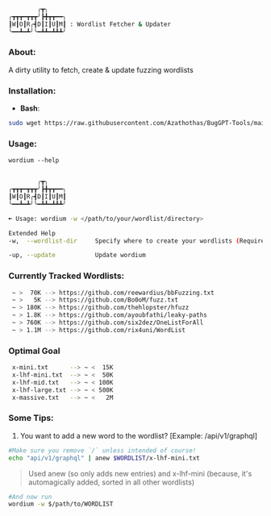 ```bash
        ╭┳╮
╭┳┳┳━┳┳┳╯┣╋┳┳━━╮
┃W┃O┃R╭┫D┃I┃U┃M┃ : Wordlist Fetcher & Updater
╰━━┻━┻╯╰━┻┻━┻┻┻╯
```
### About:
A dirty utility to fetch, create & update fuzzing wordlists
### **Installation**:
 - **Bash**: 
```bash
sudo wget https://raw.githubusercontent.com/Azathothas/BugGPT-Tools/main/wordium/wordium.sh -O /usr/local/bin/wordium && sudo chmod +xwr /usr/local/bin/wordium && wordium --help
``` 
### Usage:
`wordium --help`
```bash

        ╭┳╮
╭┳┳┳━┳┳┳╯┣╋┳┳━━╮
┃W┃O┃R╭┫D┃I┃U┃M┃
╰━━┻━┻╯╰━┻┻━┻┻┻╯

➼ Usage: wordium -w </path/to/your/wordlist/directory> 

Extended Help
-w,  --wordlist-dir     Specify where to create your wordlists (Required, else specify as $WORDLIST in $ENV:VAR)

-up, --update           Update wordium
```
### Currently Tracked Wordlists:
```bash
 ~ >  70K --> https://github.com/reewardius/bbFuzzing.txt
 ~ >   5K --> https://github.com/Bo0oM/fuzz.txt
 ~ > 180K --> https://github.com/thehlopster/hfuzz
 ~ > 1.8K --> https://github.com/ayoubfathi/leaky-paths
 ~ > 760K --> https://github.com/six2dez/OneListForAll
 ~ > 1.1M --> https://github.com/rix4uni/WordList
```
### Optimal Goal
```bash
 x-mini.txt      --> ~ <  15K 
 x-lhf-mini.txt  --> ~ <  50K
 x-lhf-mid.txt   --> ~ < 100K
 x-lhf-large.txt --> ~ < 500K
 x-massive.txt   --> ~ <   2M
```
### Some Tips:
1. You want to add a new word to the wordlist? [Example: /api/v1/graphql]
```bash
#Make sure you remove `/` unless intended of course!
echo "api/v1/graphql" | anew $WORDLIST/x-lhf-mini.txt
```
> Used anew (so only adds new entries) and x-lhf-mini (because, it's automagically added, sorted in all other wordlists)
```bash
#And now run
wordium -w $/path/to/WORDLIST
```
